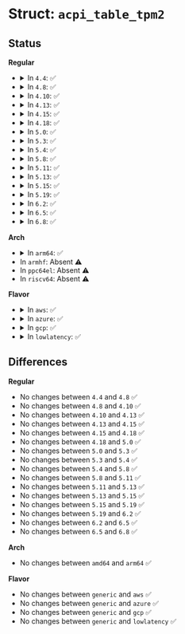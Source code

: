 # Struct: <code>acpi_table_tpm2</code>

## Status
<b>Regular</b>
<ul>
<li>
<details>
<summary>In <code>4.4</code>: ✅</summary>

```c
struct acpi_table_tpm2 {
    struct acpi_table_header header;
    u16 platform_class;
    u16 reserved;
    u64 control_address;
    u32 start_method;
};
```
</details>
</li>
<li>
<details>
<summary>In <code>4.8</code>: ✅</summary>

```c
struct acpi_table_tpm2 {
    struct acpi_table_header header;
    u16 platform_class;
    u16 reserved;
    u64 control_address;
    u32 start_method;
};
```
</details>
</li>
<li>
<details>
<summary>In <code>4.10</code>: ✅</summary>

```c
struct acpi_table_tpm2 {
    struct acpi_table_header header;
    u16 platform_class;
    u16 reserved;
    u64 control_address;
    u32 start_method;
};
```
</details>
</li>
<li>
<details>
<summary>In <code>4.13</code>: ✅</summary>

```c
struct acpi_table_tpm2 {
    struct acpi_table_header header;
    u16 platform_class;
    u16 reserved;
    u64 control_address;
    u32 start_method;
};
```
</details>
</li>
<li>
<details>
<summary>In <code>4.15</code>: ✅</summary>

```c
struct acpi_table_tpm2 {
    struct acpi_table_header header;
    u16 platform_class;
    u16 reserved;
    u64 control_address;
    u32 start_method;
};
```
</details>
</li>
<li>
<details>
<summary>In <code>4.18</code>: ✅</summary>

```c
struct acpi_table_tpm2 {
    struct acpi_table_header header;
    u16 platform_class;
    u16 reserved;
    u64 control_address;
    u32 start_method;
};
```
</details>
</li>
<li>
<details>
<summary>In <code>5.0</code>: ✅</summary>

```c
struct acpi_table_tpm2 {
    struct acpi_table_header header;
    u16 platform_class;
    u16 reserved;
    u64 control_address;
    u32 start_method;
};
```
</details>
</li>
<li>
<details>
<summary>In <code>5.3</code>: ✅</summary>

```c
struct acpi_table_tpm2 {
    struct acpi_table_header header;
    u16 platform_class;
    u16 reserved;
    u64 control_address;
    u32 start_method;
};
```
</details>
</li>
<li>
<details>
<summary>In <code>5.4</code>: ✅</summary>

```c
struct acpi_table_tpm2 {
    struct acpi_table_header header;
    u16 platform_class;
    u16 reserved;
    u64 control_address;
    u32 start_method;
};
```
</details>
</li>
<li>
<details>
<summary>In <code>5.8</code>: ✅</summary>

```c
struct acpi_table_tpm2 {
    struct acpi_table_header header;
    u16 platform_class;
    u16 reserved;
    u64 control_address;
    u32 start_method;
};
```
</details>
</li>
<li>
<details>
<summary>In <code>5.11</code>: ✅</summary>

```c
struct acpi_table_tpm2 {
    struct acpi_table_header header;
    u16 platform_class;
    u16 reserved;
    u64 control_address;
    u32 start_method;
};
```
</details>
</li>
<li>
<details>
<summary>In <code>5.13</code>: ✅</summary>

```c
struct acpi_table_tpm2 {
    struct acpi_table_header header;
    u16 platform_class;
    u16 reserved;
    u64 control_address;
    u32 start_method;
};
```
</details>
</li>
<li>
<details>
<summary>In <code>5.15</code>: ✅</summary>

```c
struct acpi_table_tpm2 {
    struct acpi_table_header header;
    u16 platform_class;
    u16 reserved;
    u64 control_address;
    u32 start_method;
};
```
</details>
</li>
<li>
<details>
<summary>In <code>5.19</code>: ✅</summary>

```c
struct acpi_table_tpm2 {
    struct acpi_table_header header;
    u16 platform_class;
    u16 reserved;
    u64 control_address;
    u32 start_method;
};
```
</details>
</li>
<li>
<details>
<summary>In <code>6.2</code>: ✅</summary>

```c
struct acpi_table_tpm2 {
    struct acpi_table_header header;
    u16 platform_class;
    u16 reserved;
    u64 control_address;
    u32 start_method;
};
```
</details>
</li>
<li>
<details>
<summary>In <code>6.5</code>: ✅</summary>

```c
struct acpi_table_tpm2 {
    struct acpi_table_header header;
    u16 platform_class;
    u16 reserved;
    u64 control_address;
    u32 start_method;
};
```
</details>
</li>
<li>
<details>
<summary>In <code>6.8</code>: ✅</summary>

```c
struct acpi_table_tpm2 {
    struct acpi_table_header header;
    u16 platform_class;
    u16 reserved;
    u64 control_address;
    u32 start_method;
};
```
</details>
</li>
</ul>
<b>Arch</b>
<ul>
<li>
<details>
<summary>In <code>arm64</code>: ✅</summary>

```c
struct acpi_table_tpm2 {
    struct acpi_table_header header;
    u16 platform_class;
    u16 reserved;
    u64 control_address;
    u32 start_method;
};
```
</details>
</li>
<li>
In <code>armhf</code>: Absent ⚠️
</li>
<li>
In <code>ppc64el</code>: Absent ⚠️
</li>
<li>
In <code>riscv64</code>: Absent ⚠️
</li>
</ul>
<b>Flavor</b>
<ul>
<li>
<details>
<summary>In <code>aws</code>: ✅</summary>

```c
struct acpi_table_tpm2 {
    struct acpi_table_header header;
    u16 platform_class;
    u16 reserved;
    u64 control_address;
    u32 start_method;
};
```
</details>
</li>
<li>
<details>
<summary>In <code>azure</code>: ✅</summary>

```c
struct acpi_table_tpm2 {
    struct acpi_table_header header;
    u16 platform_class;
    u16 reserved;
    u64 control_address;
    u32 start_method;
};
```
</details>
</li>
<li>
<details>
<summary>In <code>gcp</code>: ✅</summary>

```c
struct acpi_table_tpm2 {
    struct acpi_table_header header;
    u16 platform_class;
    u16 reserved;
    u64 control_address;
    u32 start_method;
};
```
</details>
</li>
<li>
<details>
<summary>In <code>lowlatency</code>: ✅</summary>

```c
struct acpi_table_tpm2 {
    struct acpi_table_header header;
    u16 platform_class;
    u16 reserved;
    u64 control_address;
    u32 start_method;
};
```
</details>
</li>
</ul>

## Differences
<b>Regular</b>
<ul>
<li>
No changes between <code>4.4</code> and <code>4.8</code> ✅
</li>
<li>
No changes between <code>4.8</code> and <code>4.10</code> ✅
</li>
<li>
No changes between <code>4.10</code> and <code>4.13</code> ✅
</li>
<li>
No changes between <code>4.13</code> and <code>4.15</code> ✅
</li>
<li>
No changes between <code>4.15</code> and <code>4.18</code> ✅
</li>
<li>
No changes between <code>4.18</code> and <code>5.0</code> ✅
</li>
<li>
No changes between <code>5.0</code> and <code>5.3</code> ✅
</li>
<li>
No changes between <code>5.3</code> and <code>5.4</code> ✅
</li>
<li>
No changes between <code>5.4</code> and <code>5.8</code> ✅
</li>
<li>
No changes between <code>5.8</code> and <code>5.11</code> ✅
</li>
<li>
No changes between <code>5.11</code> and <code>5.13</code> ✅
</li>
<li>
No changes between <code>5.13</code> and <code>5.15</code> ✅
</li>
<li>
No changes between <code>5.15</code> and <code>5.19</code> ✅
</li>
<li>
No changes between <code>5.19</code> and <code>6.2</code> ✅
</li>
<li>
No changes between <code>6.2</code> and <code>6.5</code> ✅
</li>
<li>
No changes between <code>6.5</code> and <code>6.8</code> ✅
</li>
</ul>
<b>Arch</b>
<ul>
<li>
No changes between <code>amd64</code> and <code>arm64</code> ✅
</li>
</ul>
<b>Flavor</b>
<ul>
<li>
No changes between <code>generic</code> and <code>aws</code> ✅
</li>
<li>
No changes between <code>generic</code> and <code>azure</code> ✅
</li>
<li>
No changes between <code>generic</code> and <code>gcp</code> ✅
</li>
<li>
No changes between <code>generic</code> and <code>lowlatency</code> ✅
</li>
</ul>
